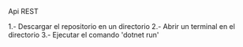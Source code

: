 Api REST

1.- Descargar el repositorio en un directorio
2.- Abrir un terminal en el directorio
3.- Ejecutar el comando 'dotnet run'